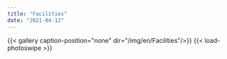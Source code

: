 ```yaml
---
title: "Facilities"
date: "2021-04-12"
---
```


{{< gallery  caption-position="none" dir="/img/en/Facilities"/>}} {{< load-photoswipe >}}


